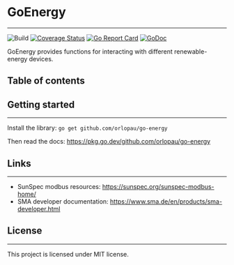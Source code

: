 # GoEnergy

---
![Build](https://github.com/orlopau/go-energy/workflows/build/badge.svg)
[![Coverage Status](https://coveralls.io/repos/github/orlopau/go-energy/badge.svg?branch=master)](https://coveralls.io/github/orlopau/go-energy?branch=master)
[![Go Report Card](https://goreportcard.com/badge/github.com/orlopau/go-energy)](https://goreportcard.com/report/github.com/orlopau/go-energy)
[![GoDoc](https://godoc.org/github.com/orlopau/go-energy?status.svg)](https://pkg.go.dev/github.com/orlopau/go-energy)

GoEnergy provides functions for interacting with different renewable-energy devices.

## Table of contents

## Getting started

---
Install the library: `go get github.com/orlopau/go-energy`

Then read the docs: https://pkg.go.dev/github.com/orlopau/go-energy

## Links

---
* SunSpec modbus resources: https://sunspec.org/sunspec-modbus-home/
* SMA developer documentation: https://www.sma.de/en/products/sma-developer.html

## License

---
This project is licensed under MIT license.